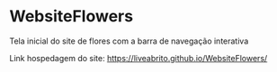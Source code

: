 # WebsiteFlowers
Tela inicial do site de flores com a barra de navegação interativa

Link hospedagem do site: https://liveabrito.github.io/WebsiteFlowers/
